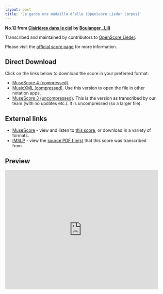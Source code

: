 ```yaml
---
layout: post
title: 'Je garde une médaille d’elle (OpenScore Lieder Corpus)'
---
```


__No.12 from [Clairières dans le ciel](https://fourscoreandmore.org/openscore/lieder/Boulanger%2C_Lili/Clairi%C3%A8res_dans_le_ciel/) by [Boulanger,_Lili](https://fourscoreandmore.org/openscore/lieder/Boulanger%2C_Lili)__

Transcribed and maintained by contributors to [OpenScore Lieder].

Please visit the [official score page] for more information.

[official score page]: https://musescore.com/openscore-lieder-corpus/scores/5901950
[OpenScore Lieder]: https://musescore.com/openscore-lieder-corpus

## Direct Download

Click on the links below to download the score in your preferred format:
- [MuseScore 4 (compressed)](https://fourscoreandmore.org/openscore/lieder/Boulanger%2C_Lili/Clairi%C3%A8res_dans_le_ciel/12_Je_garde_une_m%C3%A9daille_d%E2%80%99elle.mscz).
- [MusicXML (compressed)](https://fourscoreandmore.org/openscore/lieder/Boulanger%2C_Lili/Clairi%C3%A8res_dans_le_ciel/12_Je_garde_une_m%C3%A9daille_d%E2%80%99elle.mxl). Use this version to open the file in other notation apps.
- [MuseScore 3 (uncompressed)](https://raw.githubusercontent.com/OpenScore/Lieder/refs/heads/main/scores/Boulanger%2C_Lili/Clairi%C3%A8res_dans_le_ciel/12_Je_garde_une_m%C3%A9daille_d%E2%80%99elle/lc5901950.mscx). This is the version as transcribed by our team (with no updates etc.). It is uncompressed (so a larger file).

## External links

- [MuseScore] - view and listen to [this score][MuseScore], or download in a variety of formats.
- [IMSLP] - view the [source PDF file(s)][IMSLP] that this score was transcribed from.

[MuseScore]: https://musescore.com/score/5901950
[IMSLP]: https://imslp.org/wiki/Special:ReverseLookup/25057

## Preview

<iframe width="100%" height="394" src="https://musescore.com/openscore-lieder-corpus/scores/5901950/embed" frameborder="0" allowfullscreen allow="autoplay; fullscreen"></iframe>
